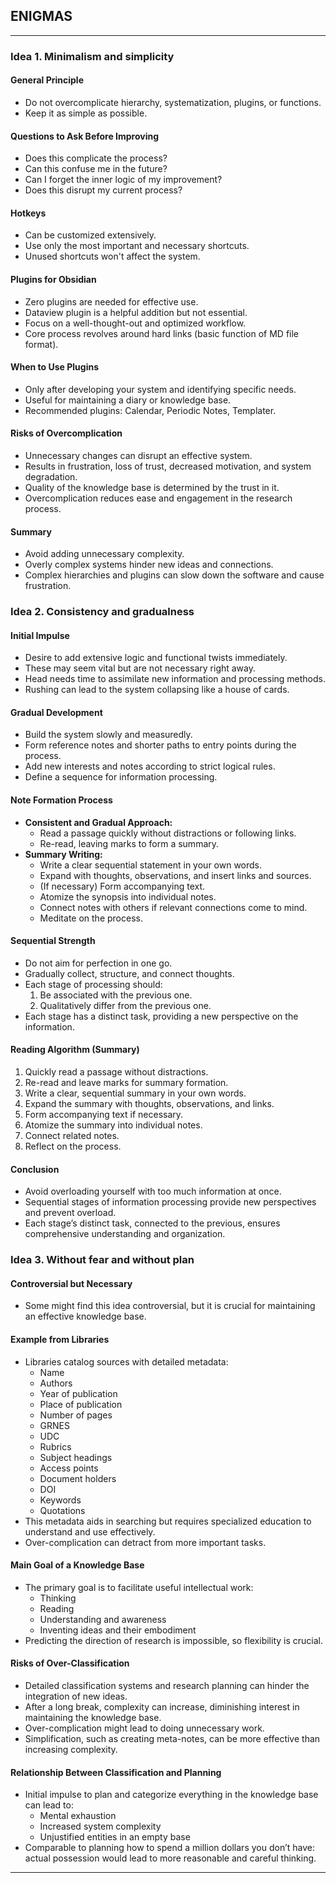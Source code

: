 

## ENIGMAS
----

### Idea 1. Minimalism and simplicity

#### General Principle

- Do not overcomplicate hierarchy, systematization, plugins, or functions.
- Keep it as simple as possible.

#### Questions to Ask Before Improving

- Does this complicate the process?
- Can this confuse me in the future?
- Can I forget the inner logic of my improvement?
- Does this disrupt my current process?

#### Hotkeys

- Can be customized extensively.
- Use only the most important and necessary shortcuts.
- Unused shortcuts won't affect the system.

#### Plugins for Obsidian

- Zero plugins are needed for effective use.
- Dataview plugin is a helpful addition but not essential.
- Focus on a well-thought-out and optimized workflow.
- Core process revolves around hard links (basic function of MD file format).

#### When to Use Plugins

- Only after developing your system and identifying specific needs.
- Useful for maintaining a diary or knowledge base.
- Recommended plugins: Calendar, Periodic Notes, Templater.

#### Risks of Overcomplication

- Unnecessary changes can disrupt an effective system.
- Results in frustration, loss of trust, decreased motivation, and system degradation.
- Quality of the knowledge base is determined by the trust in it.
- Overcomplication reduces ease and engagement in the research process.

#### Summary

- Avoid adding unnecessary complexity.
- Overly complex systems hinder new ideas and connections.
- Complex hierarchies and plugins can slow down the software and cause frustration.



### Idea 2. Consistency and gradualness

#### Initial Impulse

- Desire to add extensive logic and functional twists immediately.
- These may seem vital but are not necessary right away.
- Head needs time to assimilate new information and processing methods.
- Rushing can lead to the system collapsing like a house of cards.

#### Gradual Development

- Build the system slowly and measuredly.
- Form reference notes and shorter paths to entry points during the process.
- Add new interests and notes according to strict logical rules.
- Define a sequence for information processing.

#### Note Formation Process

- **Consistent and Gradual Approach:**
    - Read a passage quickly without distractions or following links.
    - Re-read, leaving marks to form a summary.
- **Summary Writing:**
    - Write a clear sequential statement in your own words.
    - Expand with thoughts, observations, and insert links and sources.
    - (If necessary) Form accompanying text.
    - Atomize the synopsis into individual notes.
    - Connect notes with others if relevant connections come to mind.
    - Meditate on the process.

#### Sequential Strength

- Do not aim for perfection in one go.
- Gradually collect, structure, and connect thoughts.
- Each stage of processing should:
    1. Be associated with the previous one.
    2. Qualitatively differ from the previous one.
- Each stage has a distinct task, providing a new perspective on the information.

#### Reading Algorithm (Summary)

1. Quickly read a passage without distractions.
2. Re-read and leave marks for summary formation.
3. Write a clear, sequential summary in your own words.
4. Expand the summary with thoughts, observations, and links.
5. Form accompanying text if necessary.
6. Atomize the summary into individual notes.
7. Connect related notes.
8. Reflect on the process.

#### Conclusion

- Avoid overloading yourself with too much information at once.
- Sequential stages of information processing provide new perspectives and prevent overload.
- Each stage’s distinct task, connected to the previous, ensures comprehensive understanding and organization.


### Idea 3. Without fear and without plan

#### Controversial but Necessary

- Some might find this idea controversial, but it is crucial for maintaining an effective knowledge base.

#### Example from Libraries

- Libraries catalog sources with detailed metadata:
    - Name
    - Authors
    - Year of publication
    - Place of publication
    - Number of pages
    - GRNES
    - UDC
    - Rubrics
    - Subject headings
    - Access points
    - Document holders
    - DOI
    - Keywords
    - Quotations
- This metadata aids in searching but requires specialized education to understand and use effectively.
- Over-complication can detract from more important tasks.

#### Main Goal of a Knowledge Base

- The primary goal is to facilitate useful intellectual work:
    - Thinking
    - Reading
    - Understanding and awareness
    - Inventing ideas and their embodiment
- Predicting the direction of research is impossible, so flexibility is crucial.

#### Risks of Over-Classification

- Detailed classification systems and research planning can hinder the integration of new ideas.
- After a long break, complexity can increase, diminishing interest in maintaining the knowledge base.
- Over-complication might lead to doing unnecessary work.
- Simplification, such as creating meta-notes, can be more effective than increasing complexity.

#### Relationship Between Classification and Planning

- Initial impulse to plan and categorize everything in the knowledge base can lead to:
    - Mental exhaustion
    - Increased system complexity
    - Unjustified entities in an empty base
- Comparable to planning how to spend a million dollars you don’t have: actual possession would lead to more reasonable and careful thinking.






----


